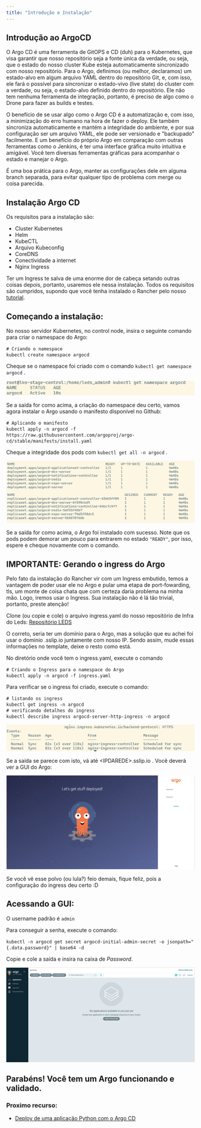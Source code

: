 ```yaml
---
title: "Introdução e Instalação"
---
```


## Introdução ao ArgoCD

O Argo CD é uma ferramenta de GitOPS e CD (duh) para o Kubernetes, que visa garantir que nosso repositório seja a fonte única da verdade, ou seja, que o estado do nosso cluster Kube esteja automaticamente sincronizado com nosso repositório. Para o Argo, definimos (ou melhor, declaramos) um estado-alvo em algum arquivo YAML dentro do repositório Git, e, com isso, ele fará o possível para sincronizar o estado-vivo (live state) do cluster com a verdade, ou seja, o estado-alvo definido dentro do repositório. Ele não tem nenhuma ferramenta de integração, portanto, é preciso de algo como o Drone para fazer as builds e testes. 

O benefício de se usar algo como o Argo CD é a automatização e, com isso, a minimização do erro humano na hora de fazer o deploy. Ele também sincroniza automaticamente e mantém a integridade do ambiente, e por sua configuração ser um arquivo YAML, ele pode ser versionado e "backupado" facilmente. E um benefício do próprio Argo em comparação com outras ferramentas como o Jenkins, é ter uma interface gráfica muito intuitiva e amigável. Você tem diversas ferramentas gráficas para acompanhar o estado e manejar o Argo.

É uma boa prática para o Argo, manter as configurações dele em alguma branch separada, para evitar qualquer tipo de problema com merge ou coisa parecida.

## Instalação Argo CD
Os requisitos para a instalação são: 
- Cluster Kubernetes
- Helm
- KubeCTL
- Arquivo Kubeconfig
- CoreDNS
- Conectividade a internet
- Nginx Ingress

Ter um Ingress te salva de uma enorme dor de cabeça setando outras coisas depois, portanto, usaremos ele nessa instalação.
Todos os requisitos são cumpridos, supondo que você tenha instalado o Rancher pelo nosso [tutorial](/docs/tools/devops_tools/Kube/rancher.md).

## Começando a instalação:

No nosso servidor Kubernetes, no control node, insira o seguinte comando para criar o namespace do Argo:

```
# Criando o namespace
kubectl create namespace argocd
```

Cheque se o namespace foi criado com o comando `kubectl get namespace argocd` .

![alt text](image.png)

Se a saída for como acima, a criação do namespace deu certo, vamos agora instalar o Argo usando o manifesto disponível no Github:

```
# Aplicando o manifesto
kubectl apply -n argocd -f https://raw.githubusercontent.com/argoproj/argo-cd/stable/manifests/install.yaml
```
Cheque a integridade dos pods com `kubectl get all -n argocd` .

![alt text](image-2.png)

Se a saída for como acima, o Argo foi instalado com sucesso. Note que os pods podem demorar um pouco para entrarem no estado `"READY"`, por isso, espere e cheque novamente com o comando.

## IMPORTANTE: Gerando o ingress do Argo
Pelo fato da instalação do Rancher vir com um Ingress embutido, temos a vantagem de poder usar ele no Argo e pular uma etapa de port-fowarding, tls, um monte de coisa chata que com certeza daria problema na minha mão. Logo, iremos usar o Ingress. Sua instalação não é lá tão trivial, portanto, preste atenção!

Clone (ou copie e cole) o arquivo ingress.yaml do nosso repositório de Infra do Leds: [Repositório LEDS](https://gitlab.com/ledsifes/sistemas/conectafapes/infra)

O correto, seria ter um domínio para o Argo, mas a solução que eu achei foi usar o domínio .sslip.io juntamente com nosso IP. Sendo assim, mude essas informações no template, deixe o resto como está.

No diretório onde você tem o ingress.yaml, execute o comando

```
# Criando o Ingress para o namespace do Argo
kubectl apply -n argocd -f ingress.yaml
```
Para verificar se o ingress foi criado, execute o comando:
```
# listando os ingress
kubectl get ingress -n argocd
# verificando detalhes do ingress
kubectl describe ingress argocd-server-http-ingress -n argocd
```
![alt text](image-3.png)

Se a saída se parece com isto, vá até \<IPDAREDE>.sslip.io . Você deverá ver a GUI do Argo:

![alt text](image-4.png)

Se você vê esse polvo (ou lula?) feio demais, fique feliz, pois a configuração do ingress deu certo :D

## Acessando a GUI:

O username padrão é ```admin``` 

Para conseguir a senha, execute o comando:

```
kubectl -n argocd get secret argocd-initial-admin-secret -o jsonpath="{.data.password}" | base64 -d
```
Copie e cole a saída e insira na caixa de *Password*.

![alt text](image-5.png)

## Parabéns! Você tem um Argo funcionando e validado.

### Proximo recurso:
- [Deploy de uma aplicação Python com o Argo CD](https://gitlab.com/ledsifes/sistemas/conectafapes/infra)